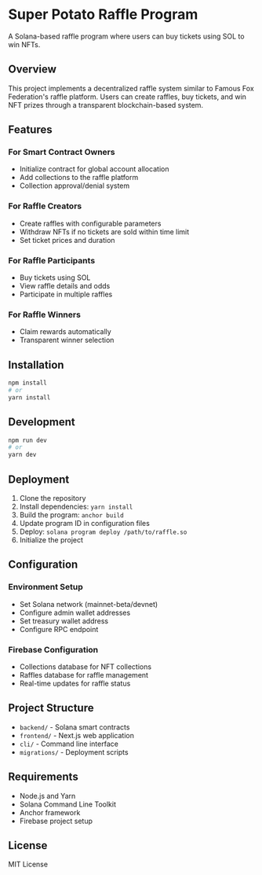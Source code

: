 # Super Potato Raffle Program

A Solana-based raffle program where users can buy tickets using SOL to win NFTs.

## Overview

This project implements a decentralized raffle system similar to Famous Fox Federation's raffle platform. Users can create raffles, buy tickets, and win NFT prizes through a transparent blockchain-based system.

## Features

### For Smart Contract Owners
- Initialize contract for global account allocation
- Add collections to the raffle platform
- Collection approval/denial system

### For Raffle Creators
- Create raffles with configurable parameters
- Withdraw NFTs if no tickets are sold within time limit
- Set ticket prices and duration

### For Raffle Participants
- Buy tickets using SOL
- View raffle details and odds
- Participate in multiple raffles

### For Raffle Winners
- Claim rewards automatically
- Transparent winner selection

## Installation

```bash
npm install
# or
yarn install
```

## Development

```bash
npm run dev
# or
yarn dev
```

## Deployment

1. Clone the repository
2. Install dependencies: `yarn install`
3. Build the program: `anchor build`
4. Update program ID in configuration files
5. Deploy: `solana program deploy /path/to/raffle.so`
6. Initialize the project

## Configuration

### Environment Setup
- Set Solana network (mainnet-beta/devnet)
- Configure admin wallet addresses
- Set treasury wallet address
- Configure RPC endpoint

### Firebase Configuration
- Collections database for NFT collections
- Raffles database for raffle management
- Real-time updates for raffle status

## Project Structure

- `backend/` - Solana smart contracts
- `frontend/` - Next.js web application
- `cli/` - Command line interface
- `migrations/` - Deployment scripts

## Requirements

- Node.js and Yarn
- Solana Command Line Toolkit
- Anchor framework
- Firebase project setup

## License

MIT License
